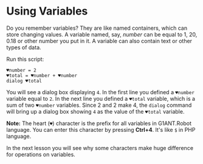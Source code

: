 # Using Variables

Do you remember variables? They are like named containers, which can store changing values. A variable named, say, _number_ can be equal to 1, 20, 0.18 or other number you put in it. A variable can also contain text or other types of data.

Run this script:

```G1ANT
♥number = 2
♥total = ♥number + ♥number
dialog ♥total
```

You will see a dialog box displaying `4`. In the first line you defined a `♥number` variable equal to `2`. In the next line you defined a `♥total` variable, which is a sum of two `♥number` variables. Since 2 and 2 make 4, the `dialog` command will bring up a dialog box showing `4` as the value of the `♥total` variable.

**Note:** The heart (`♥`) character is the prefix for all variables in G1ANT.Robot language. You can enter this character by pressing **Ctrl+4**. It's like `$` in PHP language.

In the next lesson you will see why some characters make huge difference for operations on variables.
